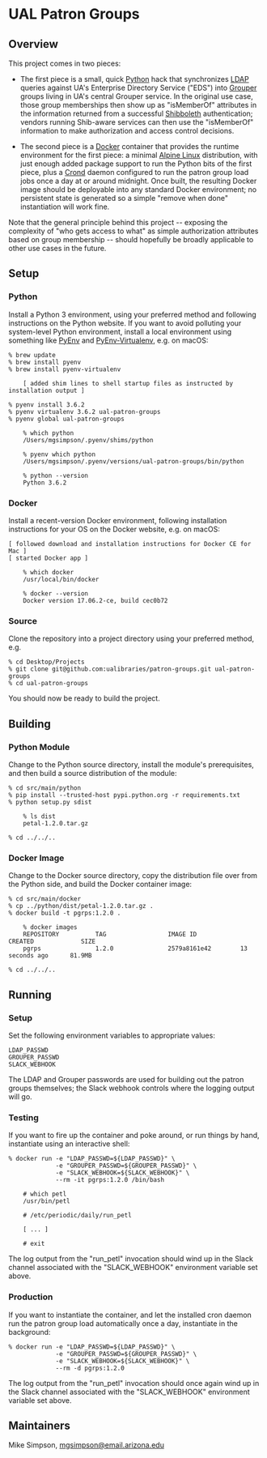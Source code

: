 # UAL Patron Groups

## Overview

This project comes in two pieces:

*   The first piece is a small, quick [Python][python] hack that synchronizes [LDAP][ldap]
    queries against UA's Enterprise Directory Service ("EDS") into [Grouper][grouper] groups
    living in UA's central Grouper service.  In the original use case, those group memberships
    then show up as "isMemberOf" attributes in the information returned from a successful 
    [Shibboleth][shibboleth] authentication; vendors running Shib-aware services can then 
    use the "isMemberOf" information to make authorization and access control decisions.

*   The second piece is a [Docker][docker] container that provides the runtime environment
    for the first piece: a minimal [Alpine Linux][alpine] distribution, with just enough
    added package support to run the Python bits of the first piece, plus a [Crond][crond]
    daemon configured to run the patron group load jobs once a day at or around midnight. 
    Once built, the resulting Docker image should be deployable into any standard Docker
    environment; no persistent state is generated so a simple "remove when done"
    instantiation will work fine.

Note that the general principle behind this project -- exposing the complexity of "who gets 
access to what" as simple authorization attributes based on group membership -- should hopefully
be broadly applicable to other use cases in the future.

## Setup

### Python
    
Install a Python 3 environment, using your preferred method and following instructions
on the Python website. If you want to avoid polluting your system-level Python environment,
install a local environment using something like [PyEnv][pyenv] and 
[PyEnv-Virtualenv][pyenv-virtualenv], e.g. on macOS:

    % brew update
    % brew install pyenv
    % brew install pyenv-virtualenv
    
        [ added shim lines to shell startup files as instructed by installation output ]
        
	% pyenv install 3.6.2
    % pyenv virtualenv 3.6.2 ual-patron-groups
    % pyenv global ual-patron-groups
    
        % which python
        /Users/mgsimpson/.pyenv/shims/python

        % pyenv which python
        /Users/mgsimpson/.pyenv/versions/ual-patron-groups/bin/python

        % python --version
        Python 3.6.2

### Docker

Install a recent-version Docker environment, following installation instructions for your
OS on the Docker website, e.g. on macOS:

    [ followed download and installation instructions for Docker CE for Mac ]
    [ started Docker app ]
    
        % which docker
        /usr/local/bin/docker
        
        % docker --version
        Docker version 17.06.2-ce, build cec0b72

### Source

Clone the repository into a project directory using your preferred method, e.g.

    % cd Desktop/Projects
    % git clone git@github.com:ualibraries/patron-groups.git ual-patron-groups
    % cd ual-patron-groups

You should now be ready to build the project.

## Building

### Python Module

Change to the Python source directory, install the module's prerequisites, and then
build a source distribution of the module:

    % cd src/main/python
    % pip install --trusted-host pypi.python.org -r requirements.txt
    % python setup.py sdist
    
        % ls dist
        petal-1.2.0.tar.gz
        
    % cd ../../..
    
### Docker Image

Change to the Docker source directory, copy the distribution file over from the Python
side, and build the Docker container image:

    % cd src/main/docker
    % cp ../python/dist/petal-1.2.0.tar.gz .
    % docker build -t pgrps:1.2.0 .
    
        % docker images
        REPOSITORY          TAG                 IMAGE ID            CREATED             SIZE
        pgrps               1.2.0               2579a8161e42        13 seconds ago      81.9MB
        
    % cd ../../..
    
## Running

### Setup

Set the following environment variables to appropriate values:

    LDAP_PASSWD
    GROUPER_PASSWD
    SLACK_WEBHOOK

The LDAP and Grouper passwords are used for building out the patron groups themselves;
the Slack webhook controls where the logging output will go.
    
### Testing

If you want to fire up the container and poke around, or run things by hand, 
instantiate using an interactive shell:

    % docker run -e "LDAP_PASSWD=${LDAP_PASSWD}" \
                 -e "GROUPER_PASSWD=${GROUPER_PASSWD}" \
                 -e "SLACK_WEBHOOK=${SLACK_WEBHOOK}" \
                 --rm -it pgrps:1.2.0 /bin/bash

        # which petl
        /usr/bin/petl
        
        # /etc/periodic/daily/run_petl
        
        [ ... ]
        
        # exit

The log output from the "run_petl" invocation should wind up in the Slack channel
associated with the "SLACK_WEBHOOK" environment variable set above.

### Production

If you want to instantiate the container, and let the installed cron daemon
run the patron group load automatically once a day, instantiate in the background:

    % docker run -e "LDAP_PASSWD=${LDAP_PASSWD}" \
                 -e "GROUPER_PASSWD=${GROUPER_PASSWD}" \
                 -e "SLACK_WEBHOOK=${SLACK_WEBHOOK}" \
                 --rm -d pgrps:1.2.0

The log output from the "run_petl" invocation should once again wind up in the 
Slack channel associated with the "SLACK_WEBHOOK" environment variable set above.

## Maintainers

Mike Simpson, mgsimpson@email.arizona.edu




[python]: https://www.python.org/
[ldap]: https://en.wikipedia.org/wiki/Lightweight_Directory_Access_Protocol
[grouper]: https://www.internet2.edu/products-services/trust-identity/grouper/
[shibboleth]: https://shibboleth.net/
[docker]: https://www.docker.com/
[alpine]: https://alpinelinux.org/
[crond]: https://en.wikipedia.org/wiki/Cron
[gradle]: https://gradle.org/
[homebrew]: https://brew.sh/
[pyenv]: https://github.com/pyenv/pyenv
[pyenv-virtualenv]: https://github.com/pyenv/pyenv-virtualenv

